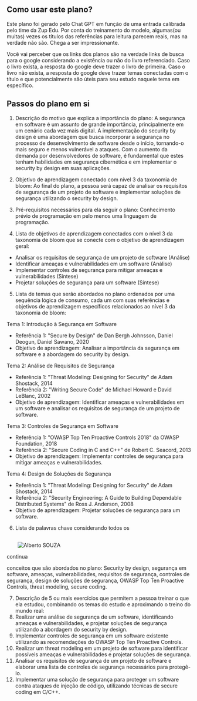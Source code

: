 ## Como usar este plano?

Este plano foi gerado pelo Chat GPT em função de uma entrada calibrada pelo time da Zup Edu. Por conta do treinamento do modelo, algumas(ou muitas) vezes os títulos das referências para leitura parecem reais, mas na verdade não são. Chega a ser impressionante. 

Você vai perceber que os links dos planos são na verdade links de busca para o google considerando a existência ou não do livro referenciado. Caso o livro exista, a resposta do google deve trazer o livro de primeira. Caso o livro não exista, a resposta do google deve trazer temas conectadas com o título e que potencialmente são úteis para seu estudo naquele tema em específico. 

## Passos do plano em si

1.  Descrição do motivo que explica a importância do plano: A segurança em software é um assunto de grande importância, principalmente em um cenário cada vez mais digital. A implementação do security by design é uma abordagem que busca incorporar a segurança no processo de desenvolvimento de software desde o início, tornando-o mais seguro e menos vulnerável a ataques. Com o aumento da demanda por desenvolvedores de software, é fundamental que estes tenham habilidades em segurança cibernética e em implementar o security by design em suas aplicações.
    
2.  Objetivo de aprendizagem conectado com nível 3 da taxonomia de bloom: Ao final do plano, a pessoa será capaz de analisar os requisitos de segurança de um projeto de software e implementar soluções de segurança utilizando o security by design.
    
3.  Pré-requisitos necessários para ela seguir o plano: Conhecimento prévio de programação em pelo menos uma linguagem de programação.
    
4.  Lista de objetivos de aprendizagem conectados com o nível 3 da taxonomia de bloom que se conecte com o objetivo de aprendizagem geral:
    

*   Analisar os requisitos de segurança de um projeto de software (Análise)
*   Identificar ameaças e vulnerabilidades em um software (Análise)
*   Implementar controles de segurança para mitigar ameaças e vulnerabilidades (Síntese)
*   Projetar soluções de segurança para um software (Síntese)

5.  Lista de temas que serão abordados no plano ordenados por uma sequência lógica de consumo, cada um com suas referências e objetivos de aprendizagem específicos relacionados ao nível 3 da taxonomia de bloom:

Tema 1: Introdução à Segurança em Software

*   Referência 1: "Secure by Design" de Dan Bergh Johnsson, Daniel Deogun, Daniel Sawano, 2020
*   Objetivo de aprendizagem: Analisar a importância da segurança em software e a abordagem do security by design.

Tema 2: Análise de Requisitos de Segurança

*   Referência 1: "Threat Modeling: Designing for Security" de Adam Shostack, 2014
*   Referência 2: "Writing Secure Code" de Michael Howard e David LeBlanc, 2002
*   Objetivo de aprendizagem: Identificar ameaças e vulnerabilidades em um software e analisar os requisitos de segurança de um projeto de software.

Tema 3: Controles de Segurança em Software

*   Referência 1: "OWASP Top Ten Proactive Controls 2018" da OWASP Foundation, 2018
*   Referência 2: "Secure Coding in C and C++" de Robert C. Seacord, 2013
*   Objetivo de aprendizagem: Implementar controles de segurança para mitigar ameaças e vulnerabilidades.

Tema 4: Design de Soluções de Segurança

*   Referência 1: "Threat Modeling: Designing for Security" de Adam Shostack, 2014
*   Referência 2: "Security Engineering: A Guide to Building Dependable Distributed Systems" de Ross J. Anderson, 2008
*   Objetivo de aprendizagem: Projetar soluções de segurança para um software.

6.  Lista de palavras chave considerando todos os

![](data:image/svg+xml,%3csvg%20xmlns=%27http://www.w3.org/2000/svg%27%20version=%271.1%27%20width=%2730%27%20height=%2730%27/%3e)![Alberto SOUZA](/_next/image?url=https%3A%2F%2Flh3.googleusercontent.com%2Fa%2FAEdFTp54tSlfFS-8gBnA9N2_VrPAGaLfkaBkj64fqQXqaQ%3Ds96-c&w=64&q=75)

continua

conceitos que são abordados no plano: Security by design, segurança em software, ameaças, vulnerabilidades, requisitos de segurança, controles de segurança, design de soluções de segurança, OWASP Top Ten Proactive Controls, threat modeling, secure coding.

7.  Descrição de 5 ou mais exercícios que permitem a pessoa treinar o que ela estudou, combinando os temas do estudo e aproximando o treino do mundo real:
8.  Realizar uma análise de segurança de um software, identificando ameaças e vulnerabilidades, e projetar soluções de segurança utilizando a abordagem do security by design.
9.  Implementar controles de segurança em um software existente utilizando as recomendações do OWASP Top Ten Proactive Controls.
10.  Realizar um threat modeling em um projeto de software para identificar possíveis ameaças e vulnerabilidades e projetar soluções de segurança.
11.  Analisar os requisitos de segurança de um projeto de software e elaborar uma lista de controles de segurança necessários para protegê-lo.
12.  Implementar uma solução de segurança para proteger um software contra ataques de injeção de código, utilizando técnicas de secure coding em C/C++.

